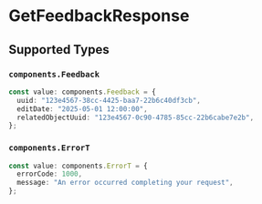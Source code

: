 # GetFeedbackResponse


## Supported Types

### `components.Feedback`

```typescript
const value: components.Feedback = {
  uuid: "123e4567-38cc-4425-baa7-22b6c40df3cb",
  editDate: "2025-05-01 12:00:00",
  relatedObjectUuid: "123e4567-0c90-4785-85cc-22b6cabe7e2b",
};
```

### `components.ErrorT`

```typescript
const value: components.ErrorT = {
  errorCode: 1000,
  message: "An error occurred completing your request",
};
```


